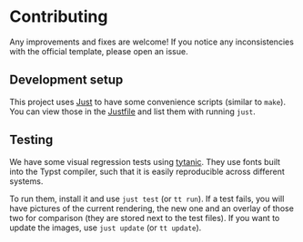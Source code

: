 # Contributing

Any improvements and fixes are welcome! If you notice any inconsistencies with the official template, please open an issue.

## Development setup

This project uses [Just](https://just.systems/man/en/) to have some convenience scripts (similar to `make`). You can view those in the [Justfile](./Justfile) and list them with running `just`.

## Testing

We have some visual regression tests using [tytanic](https://github.com/tingerrr/typst-test). They use fonts built into the Typst compiler, such that it is easily reproducible across different systems.

To run them, install it and use `just test` (or `tt run`). If a test fails, you will have pictures of the current rendering, the new one and an overlay of those two for comparison (they are stored next to the test files). If you want to update the images, use `just update` (or `tt update`).